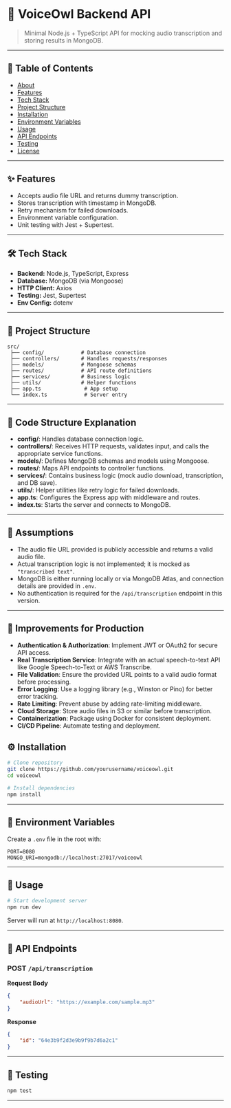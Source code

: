 # 📌 VoiceOwl Backend API

> Minimal Node.js + TypeScript API for mocking audio transcription and storing results in MongoDB.

---

## 📖 Table of Contents

-   [About](#about)
-   [Features](#features)
-   [Tech Stack](#tech-stack)
-   [Project Structure](#project-structure)
-   [Installation](#installation)
-   [Environment Variables](#environment-variables)
-   [Usage](#usage)
-   [API Endpoints](#api-endpoints)
-   [Testing](#testing)
-   [License](#license)

---

## ✨ Features

-   Accepts audio file URL and returns dummy transcription.
-   Stores transcription with timestamp in MongoDB.
-   Retry mechanism for failed downloads.
-   Environment variable configuration.
-   Unit testing with Jest + Supertest.

---

## 🛠 Tech Stack

-   **Backend:** Node.js, TypeScript, Express
-   **Database:** MongoDB (via Mongoose)
-   **HTTP Client:** Axios
-   **Testing:** Jest, Supertest
-   **Env Config:** dotenv

---

## 📂 Project Structure

```
src/
 ├── config/            # Database connection
 ├── controllers/       # Handles requests/responses
 ├── models/            # Mongoose schemas
 ├── routes/            # API route definitions
 ├── services/          # Business logic
 ├── utils/             # Helper functions
 ├── app.ts              # App setup
 └── index.ts            # Server entry
```

---

## 🧩 Code Structure Explanation

-   **config/**: Handles database connection logic.
-   **controllers/**: Receives HTTP requests, validates input, and calls the appropriate service functions.
-   **models/**: Defines MongoDB schemas and models using Mongoose.
-   **routes/**: Maps API endpoints to controller functions.
-   **services/**: Contains business logic (mock audio download, transcription, and DB save).
-   **utils/**: Helper utilities like retry logic for failed downloads.
-   **app.ts**: Configures the Express app with middleware and routes.
-   **index.ts**: Starts the server and connects to MongoDB.

---

## 📝 Assumptions

-   The audio file URL provided is publicly accessible and returns a valid audio file.
-   Actual transcription logic is not implemented; it is mocked as `"transcribed text"`.
-   MongoDB is either running locally or via MongoDB Atlas, and connection details are provided in `.env`.
-   No authentication is required for the `/api/transcription` endpoint in this version.

---

## 🚀 Improvements for Production

-   **Authentication & Authorization**: Implement JWT or OAuth2 for secure API access.
-   **Real Transcription Service**: Integrate with an actual speech-to-text API like Google Speech-to-Text or AWS Transcribe.
-   **File Validation**: Ensure the provided URL points to a valid audio format before processing.
-   **Error Logging**: Use a logging library (e.g., Winston or Pino) for better error tracking.
-   **Rate Limiting**: Prevent abuse by adding rate-limiting middleware.
-   **Cloud Storage**: Store audio files in S3 or similar before transcription.
-   **Containerization**: Package using Docker for consistent deployment.
-   **CI/CD Pipeline**: Automate testing and deployment.

## ⚙️ Installation

```bash
# Clone repository
git clone https://github.com/yourusername/voiceowl.git
cd voiceowl

# Install dependencies
npm install
```

---

## 🔑 Environment Variables

Create a `.env` file in the root with:

```env
PORT=8080
MONGO_URI=mongodb://localhost:27017/voiceowl
```

---

## 🚀 Usage

```bash
# Start development server
npm run dev
```

Server will run at `http://localhost:8080`.

---

## 📡 API Endpoints

### **POST** `/api/transcription`

**Request Body**

```json
{
    "audioUrl": "https://example.com/sample.mp3"
}
```

**Response**

```json
{
    "id": "64e3b9f2d3e9b9f9b7d6a2c1"
}
```

---

## 🧪 Testing

```bash
npm test
```

---
